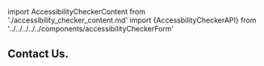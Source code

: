 import AccessibilityCheckerContent from './accessibility_checker_content.md'
import {AccessbilityCheckerAPI} from '../../../../../components/accessibilityCheckerForm'

<Hero slots="heading" variant="fullwidth" theme="dark" customLayout className="contactUsHerobgImage Hero-Banner Sales-ContactUs" />

## Contact Us.

<AccessibilityCheckerContent/>

<AccessbilityCheckerAPI/>
